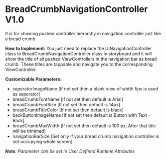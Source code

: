 # BreadCrumbNavigationController V1.0
It is for showing pushed controller hierarchy in navigation controller just like a bread crumb


**How to Implement:**
You just need to replace the UINavigationController class to BreadCrumbNavigationController class in storyboard and it will show the title of all pushed ViewControllers in the navigation bar as bread crumb. These titles are tappable and navigate you to the corresponding ViewController.

**Customizable Parameters:**
- seperatorImageName     [If not set then a blank view of width 5px is used as seperator]
- breadCrumbFontName     [if not set then default is Arial]
- breadCrumbFontSize     [If not set then default is 14px]
- breadCrumbTitleColor   [If not set then default is black]
- backButtonImageName    [If not set then default is Button with Text = Back]
- breadCrumbMaxWidth     [If not set then default is 100 px, After that title will be trimmed]
- navigationBarSize      [Set only if your bread crumb navigation controller is not occupying whole screen]

***Note**: Parameter can be set in User Defined Runtime Attributes*